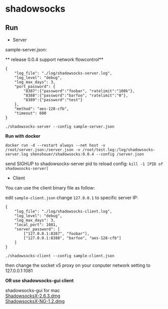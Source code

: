 # shadowsocks

## Run

* Server

sample-server.json:

 ** release 0.0.4 support network flowcontrol**

```
{
    "log_file": "./log/shadowsocks-server.log",
    "log_level": "debug",
    "log_max_days": 3,
	"port_password": {
		"8387":{"password":"foobar", "ratelimit":"100k"},
		"8388":{"password":"barfoo", "ratelimit":"0"},
		"8389":{"password":"test"}
	},
	"method": "aes-128-cfb",
	"timeout": 600
}
```

```
./shadowsocks-server --config sample-server.json
```

**Run with docker**

```
docker run -d --restart always --net host -v /root/server.json:/server.json -v /root/test.log:/log/shadowsocks-server.log shenshouer/shadowsocks:0.0.4 --config /server.json
```

send SIGHUP to shadowsocks-server pid to reload config: `kill -1 [PID of shadowsocks-server]`

* Client 

You can use the client binary file as follow:

edit `sample-client.json` change `127.0.0.1` to specific server IP:

```
{
    "log_file": "./log/shadowsocks-client.log",
    "log_level": "debug",
    "log_max_days": 3,
	"local_port": 1081,
	"server_password": [
		["127.0.0.1:8387", "foobar"],
		["127.0.0.1:8388", "barfoo", "aes-128-cfb"]
	]
}
```

```
./shadowsocks-client --config sample-client.json
```

then change the socket v5 proxy on your conputer network setting to 127.0.0.1:1081

**OR use shadowsocks-gui client**

shadowsocks-gui for mac    
[ShadowsocksX-2.6.3.dmg](https://github.com/shadowsocks/shadowsocks-iOS/releases/download/2.6.3/ShadowsocksX-2.6.3.dmg)    
[ShadowsocksX-NG-1.2.dmg](https://github.com/shadowsocks/ShadowsocksX-NG/releases/download/1.2/ShadowsocksX-NG-1.2.dmg)    

